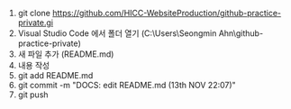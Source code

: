 1. git clone https://github.com/HICC-WebsiteProduction/github-practice-private.gi
2. Visual Studio Code 에서 폴더 열기 (C:\Users\Seongmin Ahn\github-practice-private)
3. 새 파일 추가 (README.md)
4. 내용 작성
5. git add README.md
6. git commit -m "DOCS: edit README.md (13th NOV 22:07)"
7. git push